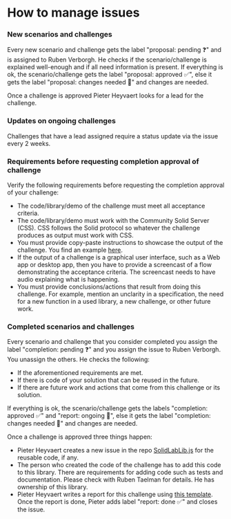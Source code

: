 # How to manage issues

### New scenarios and challenges
Every new scenario and challenge gets the label "proposal: pending ❓" and
is assigned to Ruben Verborgh.
He checks if the scenario/challenge is explained well-enough and 
if all need information is present.
If everything is ok, the scenario/challenge gets the label "proposal: approved ✅", else
it gets the label "proposal: changes needed 👷" and changes are needed.

Once a challenge is approved Pieter Heyvaert looks for a lead for the challenge.

### Updates on ongoing challenges
Challenges that have a lead assigned require a status update via the issue every 2 weeks.

### Requirements before requesting completion approval of challenge
Verify the following requirements before requesting the completion approval of your challenge:

- The code/library/demo of the challenge must meet all acceptance criteria.
- The code/library/demo must work with the Community Solid Server (CSS).
  CSS follows the Solid protocol so whatever the challenge produces as output must work with CSS.
- You must provide copy-paste instructions to showcase the output of the challenge.
  You find an example [here](https://github.com/maartyman/solidBenchAggregatorDemo).
- If the output of a challenge is a graphical user interface, such as a Web app or desktop app,
  then you have to provide a screencast of a flow demonstrating the acceptance criteria.
  The screencast needs to have audio explaining what is happening.
- You must provide conclusions/actions that result from doing this challenge.
  For example, mention an unclarity in a specification, 
  the need for a new function in a used library,
  a new challenge, or
  other future work.

### Completed scenarios and challenges
Every scenario and challenge that you consider completed 
you assign the label "completion: pending ❓" and 
you assign the issue to Ruben Verborgh.
You unassign the others.
He checks the following:

- If the aforementioned requirements are met.
- If there is code of your solution that can be reused in the future.
- If there are future work and actions that come from this challenge or its solution.

If everything is ok, the scenario/challenge gets the labels "completion: approved ✅" and "report: ongoing 👷", else
it gets the label "completion: changes needed 👷" and changes are needed.

Once a challenge is approved three things happen:

- Pieter Heyvaert creates a new issue in the repo [SolidLabLib.js](https://github.com/SolidLabResearch/SolidLabLib.js)
for the reusable code, if any.
- The person who created the code of the challenge has to add this code to this library.
There are requirements for adding code such as tests and documentation.
Please check with Ruben Taelman for details. 
He has ownership of this library.
- Pieter Heyvaert writes a report for this challenge using [this template](reports/template.md).
Once the report is done, Pieter adds label "report: done ✅" and closes the issue.
